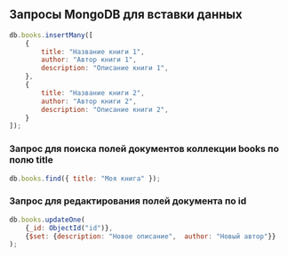 ## Запросы MongoDB для вставки данных

```javascript
db.books.insertMany([
    {
        title: "Название книги 1",
        author: "Автор книги 1",
        description: "Описание книги 1",
    },
    {
        title: "Название книги 2",
        author: "Автор книги 2",
        description: "Описание книги 2",
    }
]);
```

### Запрос для поиска полей документов коллекции books по полю title

```javascript
db.books.find({ title: "Моя книга" });
```

### Запрос для редактирования полей документа по id

```javascript
db.books.updateOne(
    {_id: ObjectId("id")},
    {$set: {description: "Новое описание",  author: "Новый автор"}}
);
```